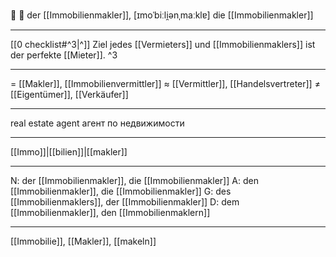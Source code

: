 
🔵 🏢 der [[Immobilienmakler]], [ɪmoˈbiːli̯ənˌmaːklɐ]
die [[Immobilienmakler]]

---
[[0 checklist#^3|^]] Ziel jedes [[Vermieters]] und [[Immobilienmaklers]] ist der perfekte [[Mieter]]. ^3

---
= [[Makler]], [[Immobilienvermittler]]
≈ [[Vermittler]], [[Handelsvertreter]]
≠ [[Eigentümer]], [[Verkäufer]]

---
real estate agent
агент по недвижимости

---
[[Immo]]|[[bilien]]|[[makler]]

---
N: der [[Immobilienmakler]], die [[Immobilienmakler]]
A: den [[Immobilienmakler]], die [[Immobilienmakler]]
G: des [[Immobilienmaklers]], der [[Immobilienmakler]]
D: dem [[Immobilienmakler]], den [[Immobilienmaklern]]

---
[[Immobilie]], [[Makler]], [[makeln]]
